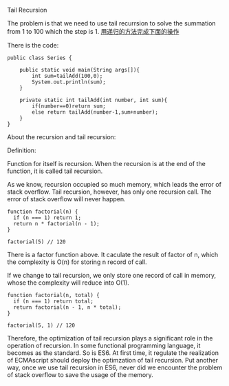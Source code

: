 Tail Recursion

The problem is that we need to use tail recurrsion to solve the summation from 1 to 100 which the step is 1.
[用递归的方法完成下面的操作](https://github.com/zhanwen/AlgorithmDiagram/blob/master/chapter3/%E9%80%92%E5%BD%92%E7%BB%83%E4%B9%A0%E9%A2%98.md)

There is the code:

```
public class Series {

    public static void main(String args[]){
        int sum=tailAdd(100,0);
        System.out.println(sum);
    }

    private static int tailAdd(int number, int sum){
        if(number==0)return sum;
        else return tailAdd(number-1,sum+number);
    }
}
```

About the recursion and tail recursion:

Definition:

Function for itself is recursion. When the recursion is at the end of the function, it is called tail recursion.

As we know, recursion occupied so much memory, which leads the error of stack overflow. Tail recursion, however, has only one recursion call. The error of stack overflow will never happen.


    function factorial(n) {
      if (n === 1) return 1;
      return n * factorial(n - 1);
    }

    factorial(5) // 120

There is a factor function above. It caculate the result of factor of n, which the complexity is O(n) for storing n record of call.

If we change to tail recursion, we only store one record of call in memory, whose the complexity will reduce into O(1).

    function factorial(n, total) {
      if (n === 1) return total;
      return factorial(n - 1, n * total);
    }

    factorial(5, 1) // 120

Therefore, the optimization of tail recursion plays a significant role in the operation of recursion. In some functional programming language, it becomes as the standard. So is ES6. At first time, it regulate the realization of ECMAscript should deploy the optimzation of tail recursion. Put another way, once we use tail recursion in ES6, never did we encounter the problem of stack overflow to save the usage of the memory.